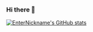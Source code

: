 ### Hi there 👋

[![EnterNickname's GitHub stats](https://github-readme-stats.vercel.app/api?username=Enter-Nickname&show_icons=true&theme=dark)](https://github.com/Enter-Nickname)

<!--
**Enter-Nickname/Enter-Nickname** is a ✨ _special_ ✨ repository because its `README.md` (this file) appears on your GitHub profile.

Here are some ideas to get you started:

- 🔭 I’m currently working on ...
- 🌱 I’m currently learning ...
- 👯 I’m looking to collaborate on ...
- 🤔 I’m looking for help with ...
- 💬 Ask me about ...
- 📫 How to reach me: ...
- 😄 Pronouns: ...
- ⚡ Fun fact: ...
-->
